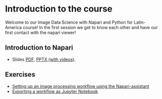 # Introduction to the course

Welcome to our Image Data Science with Napari and Python for Latin-America course! In the first session we get to know each other and have our first contact with the napari viewer!

## Introduction to Napari

* Slides [PDF](https://github.com/LIBREhub/napari-LatAm-workshop-2023/tree/main/docs/day1/1_introduction_to_napari/Introduction_napari.pdf), [PPTX (with videos)](https://f1000research.com/slides/12-937).

## Exercises

* [Setting up an image processing workflow using the Napari-assistant](06_napari-assistant.md)
* [Exporting a workflow as Jupyter Notebook](07_notebook_export.md)
